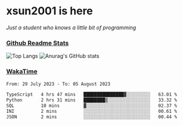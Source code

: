 # xsun2001 is here

*Just a student who knows a little bit of programming*

### [Github Readme Stats](https://github.com/anuraghazra/github-readme-stats)

![Top Langs](https://github-readme-stats.vercel.app/api/top-langs/?username=xsun2001&layout=compact&theme=radical) ![Anurag's GitHub stats](https://github-readme-stats.vercel.app/api?username=xsun2001&show_icons=true&theme=radical)

### [WakaTime](https://wakatime.com)

<!--START_SECTION:waka-->

```txt
From: 29 July 2023 - To: 05 August 2023

TypeScript   4 hrs 47 mins   ███████████████▓░░░░░░░░░   63.01 %
Python       2 hrs 31 mins   ████████▒░░░░░░░░░░░░░░░░   33.32 %
SQL          10 mins         ▓░░░░░░░░░░░░░░░░░░░░░░░░   02.37 %
INI          2 mins          ░░░░░░░░░░░░░░░░░░░░░░░░░   00.61 %
JSON         2 mins          ░░░░░░░░░░░░░░░░░░░░░░░░░   00.44 %
```

<!--END_SECTION:waka-->
